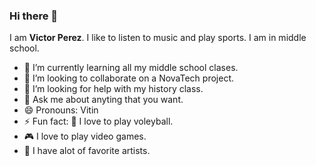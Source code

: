 ### Hi there 👋
I am **Victor Perez**. I like to listen to music and play sports. I am in middle school.

- 🌱 I’m currently learning all my middle school clases.
- 👯 I’m looking to collaborate on a NovaTech project.
- 🤔 I’m looking for help with my history class.
- 💬 Ask me about anyting that you want.
- 😄 Pronouns: Vitin
- ⚡ Fun fact: 🏐 I love to play voleyball.
- 🎮 I love to play video games.
- 🎵 I have alot of favorite artists. 
